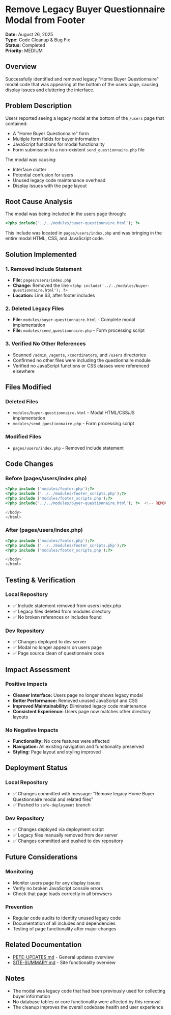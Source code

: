 # Remove Legacy Buyer Questionnaire Modal from Footer
**Date:** August 26, 2025  
**Type:** Code Cleanup & Bug Fix  
**Status:** Completed  
**Priority:** MEDIUM  

## Overview
Successfully identified and removed legacy "Home Buyer Questionnaire" modal code that was appearing at the bottom of the users page, causing display issues and cluttering the interface.

## Problem Description
Users reported seeing a legacy modal at the bottom of the `/users` page that contained:
- A "Home Buyer Questionnaire" form
- Multiple form fields for buyer information
- JavaScript functions for modal functionality
- Form submission to a non-existent `send_questionnaire.php` file

The modal was causing:
- Interface clutter
- Potential confusion for users
- Unused legacy code maintenance overhead
- Display issues with the page layout

## Root Cause Analysis
The modal was being included in the users page through:
```php
<?php include('../../modules/buyer-questionnaire.html'); ?>
```

This include was located in `pages/users/index.php` and was bringing in the entire modal HTML, CSS, and JavaScript code.

## Solution Implemented

### 1. Removed Include Statement
- **File:** `pages/users/index.php`
- **Change:** Removed the line `<?php include('../../modules/buyer-questionnaire.html'); ?>`
- **Location:** Line 63, after footer includes

### 2. Deleted Legacy Files
- **File:** `modules/buyer-questionnaire.html` - Complete modal implementation
- **File:** `modules/send_questionnaire.php` - Form processing script

### 3. Verified No Other References
- Scanned `/admin`, `/agents`, `/coordinators`, and `/users` directories
- Confirmed no other files were including the questionnaire module
- Verified no JavaScript functions or CSS classes were referenced elsewhere

## Files Modified

### Deleted Files
- `modules/buyer-questionnaire.html` - Modal HTML/CSS/JS implementation
- `modules/send_questionnaire.php` - Form processing script

### Modified Files
- `pages/users/index.php` - Removed include statement

## Code Changes

### Before (pages/users/index.php)
```php
<?php include ('modules/footer.php');?>
<?php include ('../../modules/footer_scripts.php');?>
<?php include ('modules/footer_scripts.php');?>
<?php include('../../modules/buyer-questionnaire.html'); ?>  <!-- REMOVED -->

</body>
</html>
```

### After (pages/users/index.php)
```php
<?php include ('modules/footer.php');?>
<?php include ('../../modules/footer_scripts.php');?>
<?php include ('modules/footer_scripts.php');?>

</body>
</html>
```

## Testing & Verification

### Local Repository
- ✅ Include statement removed from users index.php
- ✅ Legacy files deleted from modules directory
- ✅ No broken references or includes found

### Dev Repository
- ✅ Changes deployed to dev server
- ✅ Modal no longer appears on users page
- ✅ Page source clean of questionnaire code

## Impact Assessment

### Positive Impacts
- **Cleaner Interface:** Users page no longer shows legacy modal
- **Better Performance:** Removed unused JavaScript and CSS
- **Improved Maintainability:** Eliminated legacy code maintenance
- **Consistent Experience:** Users page now matches other directory layouts

### No Negative Impacts
- **Functionality:** No core features were affected
- **Navigation:** All existing navigation and functionality preserved
- **Styling:** Page layout and styling improved

## Deployment Status

### Local Repository
- ✅ Changes committed with message: "Remove legacy Home Buyer Questionnaire modal and related files"
- ✅ Pushed to `safe-deployment` branch

### Dev Repository
- ✅ Changes deployed via deployment script
- ✅ Legacy files manually removed from dev server
- ✅ Changes committed and pushed to dev repository

## Future Considerations

### Monitoring
- Monitor users page for any display issues
- Verify no broken JavaScript console errors
- Check that page loads correctly in all browsers

### Prevention
- Regular code audits to identify unused legacy code
- Documentation of all includes and dependencies
- Testing of page functionality after major changes

## Related Documentation
- [PETE-UPDATES.md](../PETE-UPDATES.md) - General updates overview
- [SITE-SUMMARY.md](../SITE-SUMMARY.md) - Site functionality overview

## Notes
- The modal was legacy code that had been previously used for collecting buyer information
- No database tables or core functionality were affected by this removal
- The cleanup improves the overall codebase health and user experience
